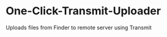 One-Click-Transmit-Uploader
===========================

Uploads files from Finder to remote server using Transmit